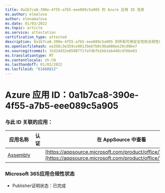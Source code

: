 ```yaml
---
title: 0a1b7ca8-390e-4f55-a7b5-eee089c5a905 的 Azure 应用 ID 信息
ms.author: elmalova
author: elenamalova
ms.date: 01/03/2022
ms.topic: article
ms.service: attestation
certification_type: attested
description: 0a1b7ca8-390e-4f55-a7b5-eee089c5a905 的所有可用安全性和合规性信息。
ms.openlocfilehash: ea358c3e359ce90139e67b0c9ba088ee29c806e7
ms.sourcegitcommit: 15d24d32e05987f1fafdbfb1bb3ab440cd76be03
ms.translationtype: MT
ms.contentlocale: zh-CN
ms.lasthandoff: 01/03/2022
ms.locfileid: "61668812"
---
```

# <a name="azure-app-id-0a1b7ca8-390e-4f55-a7b5-eee089c5a905"></a>Azure 应用 ID：0a1b7ca8-390e-4f55-a7b5-eee089c5a905


### <a name="apps-associated-with-this-id"></a>与此 ID 关联的应用：
| **应用名称** | **认证** | **在 AppSource 中查看** |
|--------------|---------------|-----------------------|
| [Assembly](https://docs.microsoft.com/microsoft-365-app-certification/forward/WA200002271) |  | [https://appsource.microsoft.com/product/office/WA200002271](https://appsource.microsoft.com/product/office/WA200002271) |

### <a name="microsoft-365-app-compliance-status"></a>Microsoft 365应用合规性状态
- Publisher证明状态：已完成
